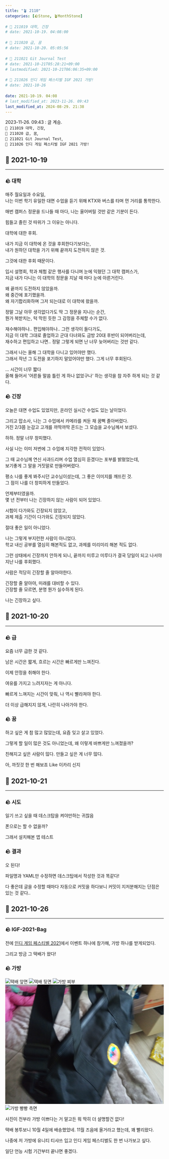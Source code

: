 ```yaml
---
title: "🪴 2110"
categories: [🪨Stone, 🪴MonthStone]

# 🌱 211019 대학, 긴장
# date: 2021-10-19. 04:08:00

# 🌱 211020 급, 꿈
# date: 2021-10-20. 05:05:56

# 🌱 211021 Git Journal Test
# date: 2021-10-21T05:28:21+09:00
# lastmodified: 2021-10-21T06:06:35+09:00

# 🌱 211026 인디 게임 페스티벌 IGF 2021 가방!
# date: 2021-10-26

date: 2021-10-19. 04:08
# last_modified_at: 2023-11-26. 09:43
last_modified_at: 2024-08-29. 21:38
---
```


2023-11-26. 09:43 : 글 계승.  
`🌱 211019 대학, 긴장`,  
`🌱 211020 급, 꿈`,  
`🌱 211021 Git Journal Test`,  
`🌱 211026 인디 게임 페스티벌 IGF 2021 가방!`  

## 🗿 2021-10-19

---

### 🪨 대학

매주 월요일과 수요일,  
나는 이번 학기 유일한 대면 수업을 듣기 위해 KTX와 버스를 타며 먼 거리를 통학한다.

매번 캠퍼스 정문을 드나들 때 마다, 나는 울어버릴 것만 같은 기분이 든다.

힘들고 졸린 것 따위가 그 이유는 아니다.

대학에 대한 후회.

내가 지금 이 대학에 온 것을 후회한다기보다는,  
내가 원하던 대학을 가기 위해 끝까지 도전하지 않은 것.  

그것에 대한 후회 때문이다.

입시 설명회, 학과 체험 같은 행사를 다니며 눈에 익혔던 그 대학 캠퍼스가,  
지금 내가 다니는 이 대학의 정문을 지날 때 마다 눈에 아른거린다.

왜 끝까지 도전하지 않았을까.  
왜 중간에 포기했을까.  
왜 자기합리화하며 그저 되는대로 이 대학에 왔을까.

정말 그날 아무 생각없다가도 딱 그 정문을 지나는 순간,  
뭔가 복받치는, 턱 막힌 듯한 그 감정을 주체할 수가 없다.

재수해야하나.. 편입해야하나.. 그런 생각이 들다가도,  
지금 이 대학 그대로 졸업하고 군대 다녀와도 금방 20대 후반이 되어버리는데,  
재수하고 편입하고 나면.. 정말 그렇게 되면 난 너무 늦어버리는 것만 같다.  

그래서 나는 올해 그 대학을 다니고 있어야만 했다.  
그래서 작년 그 도전을 포기하지 말았어야만 했다. 그게 너무 후회된다.

... 시간이 너무 짧다  
올해 들어서 '어른들 말씀 틀린 게 하나 없었구나' 하는 생각을 참 자주 하게 되는 것 같다.

### 🪨 긴장

오늘은 대면 수업도 있었지만, 온라인 실시간 수업도 있는 날이었다.  

그리고 맙소사, 나는 그 수업에서 카메라를 켜둔 채 꿈뻑 졸아버렸다.  
거진 2/3쯤 눈감고 고개를 까딱까딱 흔드는 그 모습을 교수님께서 보셨다.

하하. 정말 너무 창피했다.

사실 나는 이미 저번에 그 수업에 지각한 전적이 있었다.  

그 때 교수님께 연신 사과드리며 수업 열심히 듣겠다는 포부를 밝혔었는데,  
보기좋게 그 말을 거짓말로 만들어버렸다.

평소 나를 좋게 봐주시던 교수님이셨는데, 그 좋은 이미지를 깨뜨린 것.  
그 점이 나를 더 창피하게 만들었다.

언제부터였을까.  
몇 년 전부터 나는 긴장하지 않는 사람이 되어 있었다.

시험이 다가와도 긴장되지 않았고,  
과제 제출 기간이 다가와도 긴장되지 않았다.

절대 좋은 일이 아니었다.  

나는 그렇게 부지런한 사람이 아니었다.  
학교 내신 공부를 열심히 해본적도 없고, 과제를 미리미리 해본 적도 없다.

그런 상태에서 긴장까지 안하게 되니, 끝까지 미루고 미루다가 결국 당일이 되고 나서야 지난 나를 후회했다.

사람은 적당히 긴장할 줄 알아야한다.

긴장할 줄 알아야, 미래를 대비할 수 있다.  
긴장할 줄 모르면, 분명 뭔가 실수하게 된다.

나는 긴장하고 싶다.

## 🗿 2021-10-20

---

### 🪨 급

요즘 너무 급한 것 같다.

남은 시간은 짧게, 흐르는 시간은 빠르게만 느껴진다.

이제 안정을 취해야 한다.

여유를 가지고 느려지자는 게 아니다.

빠르게 느껴지는 시간이 맞춰, 나 역시 빨라져야 한다.

더 이상 급해지지 않게, 나란히 나아가야 한다.

### 🪨 꿈

하고 싶은 게 참 많고 많았는데, 요즘 잊고 살고 있었다.

그렇게 할 일이 많은 것도 아니었는데, 왜 이렇게 바쁘게만 느껴졌을까?

친해지고 싶은 사람이 많다. 만들고 싶은 게 너무 많다.

아, 까짓것 한 번 해보죠 Like 이카리 신지

## 🗿 2021-10-21

---

### 🪨 시도

일기 쓰고 싶을 때 데스크탑을 켜야만하는 귀찮음

폰으로는 할 수 없을까?

그래서 설치해본 앱 테스트

### 🪨 결과

오 된다!

파일명과 YAML만 수정하면 데스크탑에서 작성한 것과 똑같다!

다 좋은데 글을 수정할 때마다 자동으로 커밋을 하다보니 커밋이 지저분해지는 단점은 있는 것 같다..

## 🗿 2021-10-26

---

### 🪨 IGF-2021-Bag

전에 [인디 게임 페스티벌 2021](/posts/igf-2021/)에서 이벤트 하나에 참가해, 가방 하나를 받게되었다.  

그리고 방금 그 택배가 왔다!

### 🪨 가방

![택배 앞면](/assets/img/2021/211026_0000.jpg)
![택배 뒷면](/assets/img/2021/211026_0001.jpg)
![가방 찌부](/assets/img/2021/211026_0002.jpg)
![가방 빵빵 앞면](/assets/img/2021/211026_0003.jpg)
![가방 빵빵 측면](/assets/img/2021/211026_0004.jpg)

사진이 전부라 가방 이쁘다는 거 말고든 뭐 딱히 더 설명할건 없다!

택배 봉투보니 10월 4일에 배송했었네. 11월 즈음에 올거라고 했는데, 꽤 빨리왔다.  

나중에 저 가방에 유니티 티샤쓰 입고 인디 게임 페스티벌도 한 번 나가보고 싶다.

일단 언능 시험 기간부터 끝나면 좋겠다.
